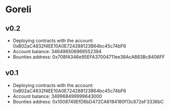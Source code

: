 # Goreli

## v0.2

- Deploying contracts with the account: 0xB02aC4832f4EE10A0E724288123B64bc45c74bF6
- Account balance: 346496506969552394
- Bounties address: 0x708fA346e95EFA37004711ee38AcA883Bc8406FF

## v0.1

- Deploying contracts with the account: 0xB02aC4832f4EE10A0E724288123B64bc45c74bF6
- Account balance: 349968499999643000
- Bounties address: 0x1008749EfD6bD472CA6184180f13c872eF3336bC

